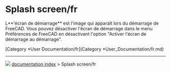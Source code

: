 # Splash screen/fr
L**\'écran de démarrage** est l\'image qui apparaît lors du démarrage de FreeCAD. Vous pouvez désactiver l\'écran de démarrage dans le menu Préférences de FreeCAD en désactivant l\'option \"Activer l\'écran de démarrage au démarrage\".

[Category   *User Documentation/fr](Category   *User_Documentation/fr.md)



---
![](images/Right_arrow.png) [documentation index](../README.md) > Splash screen/fr
